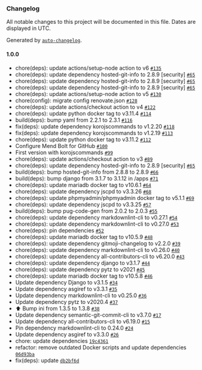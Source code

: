 ### Changelog

All notable changes to this project will be documented in this file. Dates are displayed in UTC.

Generated by [`auto-changelog`](https://github.com/CookPete/auto-changelog).

#### 1.0.0

- chore(deps): update actions/setup-node action to v6 [`#135`](https://github.com/hackariens/django/pull/135)
- chore(deps): update dependency hosted-git-info to 2.8.9 [security] [`#65`](https://github.com/hackariens/django/pull/65)
- chore(deps): update dependency hosted-git-info to 2.8.9 [security] [`#65`](https://github.com/hackariens/django/pull/65)
- chore(deps): update dependency hosted-git-info to 2.8.9 [security] [`#65`](https://github.com/hackariens/django/pull/65)
- chore(deps): update actions/setup-node action to v5 [`#130`](https://github.com/hackariens/django/pull/130)
- chore(config): migrate config renovate.json [`#128`](https://github.com/hackariens/django/pull/128)
- chore(deps): update actions/checkout action to v4 [`#122`](https://github.com/hackariens/django/pull/122)
- chore(deps): update python docker tag to v3.11.4 [`#114`](https://github.com/hackariens/django/pull/114)
- build(deps): bump yaml from 2.2.1 to 2.3.1 [`#116`](https://github.com/hackariens/django/pull/116)
- fix(deps): update dependency korojscommands to v1.2.20 [`#118`](https://github.com/hackariens/django/pull/118)
- fix(deps): update dependency korojscommands to v1.2.19 [`#113`](https://github.com/hackariens/django/pull/113)
- chore(deps): update python docker tag to v3.11.2 [`#112`](https://github.com/hackariens/django/pull/112)
- Configure Mend Bolt for GitHub [`#100`](https://github.com/hackariens/django/pull/100)
- First version with korojscommands [`#99`](https://github.com/hackariens/django/pull/99)
- chore(deps): update actions/checkout action to v3 [`#89`](https://github.com/hackariens/django/pull/89)
- chore(deps): update dependency hosted-git-info to 2.8.9 [security] [`#65`](https://github.com/hackariens/django/pull/65)
- build(deps): bump hosted-git-info from 2.8.8 to 2.8.9 [`#66`](https://github.com/hackariens/django/pull/66)
- build(deps): bump django from 3.1.7 to 3.1.12 in /apps [`#71`](https://github.com/hackariens/django/pull/71)
- chore(deps): update mariadb docker tag to v10.6.1 [`#64`](https://github.com/hackariens/django/pull/64)
- chore(deps): update dependency jscpd to v3.3.26 [`#68`](https://github.com/hackariens/django/pull/68)
- chore(deps): update phpmyadmin/phpmyadmin docker tag to v5.1.1 [`#69`](https://github.com/hackariens/django/pull/69)
- chore(deps): update dependency jscpd to v3.3.25 [`#57`](https://github.com/hackariens/django/pull/57)
- build(deps): bump pug-code-gen from 2.0.2 to 2.0.3 [`#55`](https://github.com/hackariens/django/pull/55)
- chore(deps): update dependency markdownlint-cli to v0.27.1 [`#54`](https://github.com/hackariens/django/pull/54)
- chore(deps): update dependency markdownlint-cli to v0.27.0 [`#53`](https://github.com/hackariens/django/pull/53)
- chore(deps): pin dependencies [`#52`](https://github.com/hackariens/django/pull/52)
- chore(deps): update mariadb docker tag to v10.5.9 [`#48`](https://github.com/hackariens/django/pull/48)
- chore(deps): update dependency gitmoji-changelog to v2.2.0 [`#39`](https://github.com/hackariens/django/pull/39)
- chore(deps): update dependency markdownlint-cli to v0.26.0 [`#40`](https://github.com/hackariens/django/pull/40)
- chore(deps): update dependency all-contributors-cli to v6.20.0 [`#43`](https://github.com/hackariens/django/pull/43)
- chore(deps): update dependency django to v3.1.7 [`#44`](https://github.com/hackariens/django/pull/44)
- chore(deps): update dependency pytz to v2021 [`#45`](https://github.com/hackariens/django/pull/45)
- chore(deps): update mariadb docker tag to v10.5.8 [`#46`](https://github.com/hackariens/django/pull/46)
- Update dependency Django to v3.1.5 [`#34`](https://github.com/hackariens/django/pull/34)
- Update dependency asgiref to v3.3.1 [`#35`](https://github.com/hackariens/django/pull/35)
- Update dependency markdownlint-cli to v0.25.0 [`#36`](https://github.com/hackariens/django/pull/36)
- Update dependency pytz to v2020.4 [`#37`](https://github.com/hackariens/django/pull/37)
- :arrow_up: Bump ini from 1.3.5 to 1.3.8 [`#38`](https://github.com/hackariens/django/pull/38)
- Update dependency semantic-git-commit-cli to v3.7.0 [`#17`](https://github.com/hackariens/django/pull/17)
- Update dependency all-contributors-cli to v6.19.0 [`#15`](https://github.com/hackariens/django/pull/15)
- Pin dependency markdownlint-cli to 0.24.0 [`#24`](https://github.com/hackariens/django/pull/24)
- Update dependency asgiref to v3.3.0 [`#26`](https://github.com/hackariens/django/pull/26)
- chore: update dependencies [`19c4361`](https://github.com/hackariens/django/commit/19c436144c5b9e845a0a3a062cf9d6d945611316)
- refactor: remove outdated Docker scripts and update dependencies [`06d93ba`](https://github.com/hackariens/django/commit/06d93ba7c91e7b8d13988c0cc24b8f0ded62db9f)
- fix(deps): update [`db2bf6d`](https://github.com/hackariens/django/commit/db2bf6dc58d4f5e487160702ed09557561f6a152)

